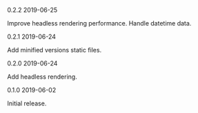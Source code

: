 0.2.2 2019-06-25

Improve headless rendering performance.
Handle datetime data.

0.2.1 2019-06-24

Add minified versions static files.

0.2.0 2019-06-24

Add headless rendering.

0.1.0 2019-06-02

Initial release.